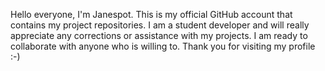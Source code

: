Hello everyone,
I'm Janespot. This is my official GitHub account that contains my project repositories.
I am a student developer and will really appreciate any corrections or assistance with my projects.
I am ready to collaborate with anyone who is willing to.
Thank you for visiting my profile :-)
